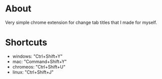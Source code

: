 # About
 Very simple chrome extension for change tab titles that I made for myself.
# Shortcuts
- windows: "Ctrl+Shift+Y"
- mac: "Command+Shift+Y"
- chromeos: "Ctrl+Shift+U"
- linux: "Ctrl+Shift+J"


